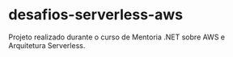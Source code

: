 # desafios-serverless-aws
Projeto realizado durante o curso de Mentoria .NET sobre AWS e Arquitetura Serverless.
